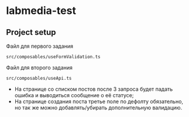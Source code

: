 # labmedia-test

## Project setup
Файл для первого задания
```
src/composables/useFormValidation.ts
```

Файл для второго задания
```
src/composables/useApi.ts
```

* На странице со списком постов после 3 запроса будет падать ошибка и выводиться сообщение о её статусе;
* На странице создания поста третье поле по дефолту обязательно, но так же можно добавлять/убирать дополнительную валидацию.
